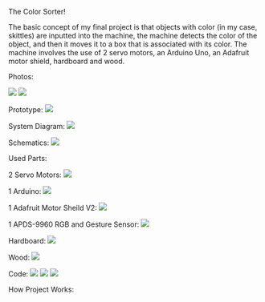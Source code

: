 The Color Sorter!

The basic concept of my final project is that objects with color (in my case, skittles) are inputted into the machine, the machine detects the color of the object, and then it moves it to a box that is associated with its color. The machine involves the use of 2 servo motors, an Arduino Uno, an Adafruit motor shield, hardboard and wood.


Photos:

![](Images/Project1.png)
![](Images/Project2.jpg)

Prototype:
![](Images/Prototype.jpg)

System Diagram:
![](Images/System.jpg)

Schematics:
![](Images/Scheme.jpg)


Used Parts:

2 Servo Motors:
![](Images/Servo.jpg)

1 Arduino:
![](Images/Arduino.jpg)

1 Adafruit Motor Sheild V2:
![](Images/Adafruit.jpg)

1 APDS-9960 RGB and Gesture Sensor:
![](Images/Color.jpg)

Hardboard:
![](Images/Hardboard.jpg)

Wood:
![](Images/images.jpg)


Code:
![](Images/Code1.png)
![](Images/Code2.png)
![](Images/Code3.png)


How Project Works:

